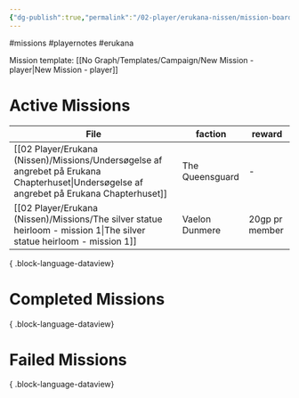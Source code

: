```yaml
---
{"dg-publish":true,"permalink":"/02-player/erukana-nissen/mission-board/"}
---
```


#missions #playernotes #erukana 

Mission template: [[No Graph/Templates/Campaign/New Mission - player\|New Mission - player]]

# Active Missions

| File                                                                                                                                          | faction         | reward         |
| --------------------------------------------------------------------------------------------------------------------------------------------- | --------------- | -------------- |
| [[02 Player/Erukana (Nissen)/Missions/Undersøgelse af angrebet på Erukana Chapterhuset\|Undersøgelse af angrebet på Erukana Chapterhuset]] | The Queensguard | \-             |
| [[02 Player/Erukana (Nissen)/Missions/The silver statue heirloom - mission 1\|The silver statue heirloom - mission 1]]                     | Vaelon Dunmere  | 20gp pr member |

{ .block-language-dataview}

# Completed Missions 

{ .block-language-dataview}

# Failed Missions 

{ .block-language-dataview}
